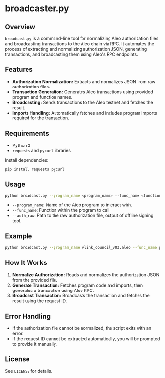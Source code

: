 # broadcaster.py

## Overview

`broadcast.py` is a command-line tool for normalizing Aleo authorization files and broadcasting transactions to the Aleo chain via RPC. It automates the process of extracting and normalizing authorization JSON, generating transactions, and broadcasting them using Aleo's RPC endpoints.

## Features

- **Authorization Normalization:** Extracts and normalizes JSON from raw authorization files.
- **Transaction Generation:** Generates Aleo transactions using provided program and function names.
- **Broadcasting:** Sends transactions to the Aleo testnet and fetches the result.
- **Imports Handling:** Automatically fetches and includes program imports required for the transaction.

## Requirements

- Python 3
- `requests` and `pycurl` libraries

Install dependencies:
```bash
pip install requests pycurl
```

## Usage

```bash
python broadcast.py --program_name <program_name> --func_name <function_name> --auth_raw <path_to_auth.raw>
```

- `--program_name`: Name of the Aleo program to interact with.
- `--func_name`: Function within the program to call.
- `--auth_raw`: Path to the raw authorization file, output of offline signing tool.

## Example

```bash
python broadcast.py --program_name vlink_council_v03.aleo --func_name propose --auth_raw auth.raw
```

## How It Works

1. **Normalize Authorization:** Reads and normalizes the authorization JSON from the provided file.
2. **Generate Transaction:** Fetches program code and imports, then generates a transaction using Aleo RPC.
3. **Broadcast Transaction:** Broadcasts the transaction and fetches the result using the request ID.

## Error Handling

- If the authorization file cannot be normalized, the script exits with an error.
- If the request ID cannot be extracted automatically, you will be prompted to provide it manually.

## License

See `LICENSE` for details.


